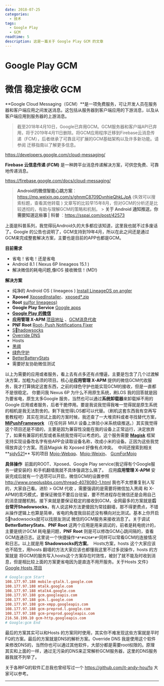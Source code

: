 ```yaml
---
date: 2018-07-25
categories:
  - 技术
tags:
  - Google Play
  - GCM
readtime: 5
description: 这是一篇关于 Google Play GCM 的文章
---
```


# Google Play GCM

<!-- more -->


# 微信 稳定接收 GCM

**Google Cloud Messaging（GCM）**是一项免费服务，可让开发人员在服务器和客户端应用之间发送消息。这包括从服务器到客户端应用的下游消息，以及从客户端应用到服务器的上游消息。
> 截至2018年4月10日，Google已弃用GCM。GCM服务器和客户端API已弃用，将于2019年4月11日删除。将GCM应用程序迁移到Firebase云消息传递（FCM），后者继承了可靠且可扩展的GCM基础架构以及许多新功能。请参阅 迁移指南以了解更多信息。

https://developers.google.com/cloud-messaging/

**Firebase 云信息传递 (FCM)** 是一种跨平台消息传递解决方案，可供您免费、可靠地传递消息。

https://firebase.google.com/docs/cloud-messaging/

> **Android的微信智能心跳方案**： https://mp.weixin.qq.com/s/ghnmC8709DvnhieQhkLJpA (失效可以搜索标题，查看其他转载 )
> 文章写的比较早15年8月，但对GCM的分析还是比较透彻的，有助与理解GCM的策略和机制。
&gt;
> **关于 Android 通知推送，你需要知道这些事 | 科普** ：https://sspai.com/post/42573

上面是科普系列，我觉得玩Android久的大多都应该知道，这里我也就不过多废话了。Google 的公告也说明了，GCM支持到19年4月，所以在此之间还是通过GCM来完成整套解决方案，主要也是目前的APP也都是GCM。

**目前需求**

- 省电！省电！还是省电
- Android 8.1 ( Nexus 6P lineageos 15.1 )
- 解决微信的耗电问题,像IOS 接收微信！(MD!)

**解决方案**

- 纯净的 Android OS ( lineageos ) [Install LineageOS on angler](https://wiki.lineageos.org/devices/angler/install)
- **Xposed** [ XposedInstaller](https://forum.xda-developers.com/showthread.php?t=3034811)、[xposed\*.zip](https://dl-xda.xposed.info/framework/)
- **Root** [su(for lineageos)](https://download.lineageos.org/extras)
- **Google Play Service** [Google apps](https://wiki.lineageos.org/gapps.html)
- [**Google Play 的微信**](https://play.google.com/store/apps/details?id=com.tencent.mm)
- **应用管理 X-APM** [项目地址]( https://github.com/Tornaco/X-APM) 、[GCM消息代收](https://github.com/Tornaco/X-APM/wiki/GCM%E6%B6%88%E6%81%AF%E4%BB%A3%E6%94%B6)
- **PNF Root** [Root- Push Notifications Fixer](https://play.google.com/store/apps/details?id=com.andqlimax.pushfixer)
- [Shadowsocks](https://play.google.com/store/apps/details?id=com.github.shadowsocks)
- [Override DNS](https://play.google.com/store/apps/details?id=net.mx17.overridedns)
- Hosts
- [黑阈](https://play.google.com/store/apps/details?id=me.piebridge.brevent)
- [绿色守护](https://play.google.com/store/apps/details?id=com.oasisfeng.greenify)
- [BetterBatteryStats](https://play.google.com/store/apps/details?id=com.asksven.betterbatterystats)
- 需要好友协助微信测试

 以上为需要的应用或者服务，看上去有点多还有点懵逼，主要是包含了几个过渡解决方案，加粗为必须的项目。核心是**应用管理 X-APM** 提供的微信GCM代收服务，我才打算搞定这套东西，之前的绿色守护也能实现GCM的接收，但是一直都不是很稳定。
你要问我 Nexus 6P 为什么不用原生系统，刷LOS 我的回答就是因为要省电，原生太多Google 服务，当然也可以通过**系统卸载器**来卸载掉不用的Google 应用或者服务，后者干脆停用。要是我说我觉得我唯一觉得就是原生系统的相机是我无法割舍的。剩下我觉得LOS都可以代替。（刷机这套东西我有空再写套教程吧）
​ 其实在测试上面的方案时候，我还查了一大堆资料或者寻找替代方案，[**MiPushFramework**](https://github.com/Trumeet/MiPushFramework) （在任何非 MIUI 设备上体验小米系统级推送。）其实我觉得这个项目还是不错的，主要是因为兼容性没能在我的设备上正常运行，决定放弃了，如果有兼容的机型或者系统我觉得可以考虑的。这个服务需要 **[Magisk](https://github.com/topjohnwu/Magisk)** 框架支持实现设备改名字有些APP会读取设备名称，改成小米的设备。正因为这些我觉得放弃这个方案。而且Magisk 和 Xposed 好像有点冲突。
​ 中间还搜索到相关**[sjdy521](https://github.com/sjdy521)** 写的项目 [Mojo-Webqq](https://github.com/sjdy521/Mojo-Webqq)、[Mojo-Weixin](https://github.com/sjdy521/Mojo-Weixin)、 [GcmForMojo](https://www.coolapk.com/apk/com.swjtu.gcmformojo)

**具体操作**
​ 前面的ROOT、Xposed、Google Play service(我记得有个Google服务一键安装的) 和手机翻墙我就不具体强调怎么搞了。
​ 应用**应用管理 X-APM** 安装完成后就有一个选项可以开启，微信GCM的设置参照 http://www.oneplusbbs.com/thread-4078080-1.html 我也不太想重复别人写的，大家自己看。进阶 &gt; GCM 代收 ，需要强调的是需要将微信加入黑阈 和 X-APM的乖巧模式，要保证微信不要后台驻留，要不然进程存在微信还是会用自己的消息提醒机制。
​ 接下来就是要保证稳定的接收到GCM，全网最多的方案就是**后台常开Shadowsocks**，有人说这种方法更傻因为常挂翻墙，那不得更费点，不错从操作逻辑上也算是简单，省电的角度我目前还没有横向对比测试。基本上你开启Shadowsocks就可以找朋友测试 微信的GCM服务来接收消息了。关于调试**BetterBatteryStats**、**PNF Root** 这两个应用是用来调试的，前者是耗电统计的，主要是统计GCM 耗电量问题，**PNF Root** 则是可以修改GCM心跳间隔的，查看GCM连通日志。这里说一个快捷操作`*#*#426#*#*`同样可以常看GCM的连接情况和日志。以上就是用 **Shadowsocks的方案**。
​ Hosts方案，hosts 这个大家应该也不陌生，用hosts 翻墙的方法大家应该也都懂我这里不过多说操作，hosts 的方案就是 将GCM的服务写入hosts这个方案存在时效性，被封了就不能及时收到消息，但是相比较上面的方案更省电因为是直连不用开服务。关于Hosts 文件》[Google Hosts 项目](https://github.com/googlehosts/hosts)

```ini
# Google:gcm Start
108.177.97.188 mobile-gtalk.l.google.com
108.177.97.188 mtalk.google.com
108.177.97.188 mtalk4.google.com
108.177.97.188 gcm.googleapis.com
108.177.97.188 gcm.l.google.com
108.177.97.188 gcm-xmpp.googleapis.com
108.177.97.188 gcm-preprod.l.google.com
108.177.97.188 gcm-preprod.googleapis.com
216.58.199.10 gcm-http.googleapis.com
# Google:gcm End
```
 最后的方案其实可以和Hosts 的方案同时使用，其实你不难发现这些方案就是平时FQ的方案。最后的方案就是DNS的解析方案。Override DNS 我是使用这个软件来修改DNS的，当然你也可以通过其他软件，大部分都是需要root权限的。原理其实和上面的一样，通过无污染的DNS来正常解析GCM服务器，这里的DNS服务器我就不列举了。

关于各种FQ的软件汇总我也曾经写过一个 https://github.com/it-andy-hou/fq 大家可以参考。

<hr>

<script src="https://utteranc.es/client.js"
        repo="it-andy-hou/it-andy-hou.github.io"
        issue-term="pathname"
        theme="github-light"
        crossorigin="anonymous"
        async>
</script>